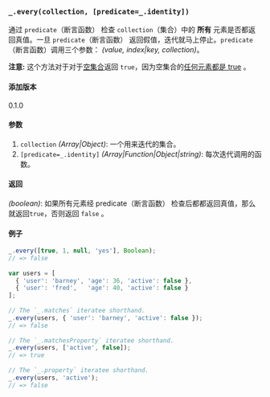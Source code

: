 ### `_.every(collection, [predicate=_.identity])`[​](#_everycollection-predicate_identity "_everycollection-predicate_identity的直接链接")

通过 `predicate`（断言函数） 检查 `collection`（集合）中的 **所有** 元素是否都返回真值。一旦 `predicate`（断言函数） 返回假值，迭代就马上停止。`predicate`（断言函数）调用三个参数： _(value, index|key, collection)_。  
  
**注意:** 这个方法对于对于[空集合](https://en.wikipedia.org/wiki/Empty_set)返回 `true`，因为空集合的[任何元素都是 true](https://en.wikipedia.org/wiki/Vacuous_truth) 。

#### 添加版本

0.1.0

#### 参数

1.  `collection` _(Array|Object)_: 一个用来迭代的集合。
2.  `[predicate=_.identity]` _(Array|Function|Object|string)_: 每次迭代调用的函数。

#### 返回

_(boolean)_: 如果所有元素经 predicate（断言函数） 检查后都都返回真值，那么就返回`true`，否则返回 `false` 。

#### 例子

```js
_.every([true, 1, null, 'yes'], Boolean);
// => false
 
var users = [
  { 'user': 'barney', 'age': 36, 'active': false },
  { 'user': 'fred',   'age': 40, 'active': false }
];
 
// The `_.matches` iteratee shorthand.
_.every(users, { 'user': 'barney', 'active': false });
// => false
 
// The `_.matchesProperty` iteratee shorthand.
_.every(users, ['active', false]);
// => true
 
// The `_.property` iteratee shorthand.
_.every(users, 'active');
// => false

```